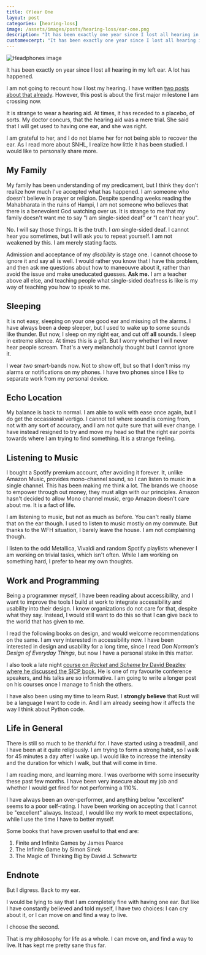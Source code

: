 ```yaml
---
title: (Y)ear One
layout: post
categories: [hearing-loss]
image: /assets/images/posts/hearing-loss/ear-one.png
description: "It has been exactly one year since I lost all hearing in my left ear. Here's how I am coping."
customexcerpt: "It has been exactly one year since I lost all hearing in my left ear."
---
```


![Headphones image](/assets/images/posts/hearing-loss/ear-one.png)

It has been exactly on year since I lost all hearing in my left ear. A lot has happened.

I am not going to recount how I lost my hearing. I have written [two posts]() [about that already]().
However, this post is about the first major milestone I am crossing now.

It is strange to wear a hearing aid. At times, it has receded to a placebo, of sorts.
My doctor concurs, that the hearing aid was a mere trial.
She said that I will get used to having one ear, and she was right.

I am grateful to her, and I do not blame her for not being able to recover the ear.
As I read more about SNHL, I realize how little it has been studied. I would like to personally share more.


## My Family

My family has been understanding of my predicament, but I think they don't realize how much I've accepted what
has happened. I am someone who doesn't believe in prayer or religion. Despite spending weeks reading the Mahabharata
in the ruins of Hampi, I am not someone who believes that there is a benevolent God watching over us.
It is strange to me that my family doesn't want me to say "I am single-sided deaf" or "I can't hear you".

No. I will say those things. It is the truth. I *am* single-sided deaf. I cannot hear you sometimes,
but I will ask you to repeat yourself. I am not weakened by this. I am merely stating facts.

Admission and acceptance of my *disability* is stage one. I cannot choose to ignore it and say all is well.
I would rather you know that I have this problem, and then ask me questions about how to maneouvre about it,
rather than avoid the issue and make uneducated guesses. **Ask me.** I am a teacher above all else, and teaching
people what single-sided deafness is like is my way of teaching you how to speak to me.

## Sleeping

It is not easy, sleeping on your one good ear and missing *all* the alarms. I have always been a deep sleeper,
but I used to wake up to some sounds like thunder. But now, I sleep on my right ear, and cut off **all** sounds.
I sleep in extreme silence. At times this is a gift. But I worry whether I will never hear people scream.
That's a very melancholy thought but I cannot ignore it.

I wear *two* smart-bands now. Not to show off, but so that I don't miss my alarms or notifications on my phones.
I have two phones since I like to separate work from my personal device.

## Echo Location

My balance is back to normal. I am able to walk with ease once again, but I do get the occassional vertigo.
I cannot tell where sound is coming from, not with any sort of accuracy, and I am not quite sure that will ever change.
I have instead resigned to try and move my head so that the right ear points towards where I am trying to find something.
It is a strange feeling.

## Listening to Music

I bought a Spotify premium account, after avoiding it forever.
It, unlike Amazon Music, provides mono-channel sound, so I can listen to music in a single channel.
This has been making me think a lot. The brands we choose to empower through out money, they must align with our principles.
Amazon hasn't decided to allow Mono channel music, ergo Amazon doesn't care about me. It is a fact of life.

I am listening to music, but not as much as before. You can't really blame that on the ear though. I used to listen
to music mostly on my commute. But thanks to the WFH situation, I barely leave the house. I am not complaining though.

I listen to the odd Metallica, Vivaldi and random Spotify playlists whenever I am working on trivial tasks, which isn't
often. While I am working on something hard, I prefer to hear my own thoughts.

## Work and Programming

Being a programmer myself, I have been reading about accessibility,
and I want to improve the tools I build at work to integrate accessibility and usability into their design.
I know organizations do not care for that, despite what they say.
Instead, I would still want to do this so that I can give back to the world that has given to me.

I read the following books on design, and would welcome recommendations on the same.
I am very interested in accessibility now. I have been interested in design and usability for a long time,
since I read *Don Norman's Design of Everyday Things*, but now I have a personal stake in this matter.

I also took a late night [course on *Racket* and *Scheme* by David Beazley where he discussed the SICP book.]()
He is one of my favourite conference speakers, and his talks are so informative.
I am going to write a longer post on his courses once I manage to finish the others.

I have also been using my time to learn Rust. I **strongly believe** that Rust will be a language I want to code in.
And I am already seeing how it affects the way I think about Python code.

## Life in General

There is still so much to be thankful for. I have started using a treadmill, and I have been at it quite religiously.
I am trying to form a strong habit, so I walk for 45 minutes a day after I wake up.
I would like to increase the intensity and the duration for which I walk, but that will come in time.

I am reading more, and learning more. I was overborne with some insecurity these past few months.
I have been very insecure about my job and whether I would get fired for not performing a 110%.

I have always been an over-performer, and anything below "excellent" seems to a poor self-rating.
I have been working on accepting that I cannot be "excellent" always.
Instead, I would like my work to meet expectations, while I use the time I have to better myself.

Some books that have proven useful to that end are:

1. Finite and Infinite Games by James Pearce
2. The Infinite Game by Simon Sinek
3. The Magic of Thinking Big by David J. Schwartz

## Endnote

But I digress. Back to my ear.

I would be lying to say that I am completely fine with having one ear.
But like I have constantly believed and told myself, I have two choices:
I can cry about it, or I can move on and find a way to live.

I choose the second.

That is my philosophy for life as a whole. I can move on, and find a way to live.
It has kept me pretty sane thus far.
